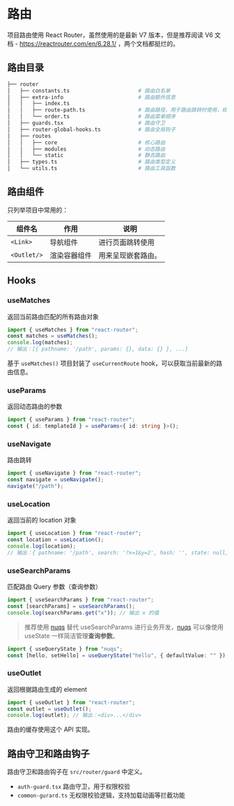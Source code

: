 # 路由

项目路由使用 React Router，虽然使用的是最新 V7 版本，但是推荐阅读 V6 文档 - https://reactrouter.com/en/6.28.1/ ，两个文档都挺烂的。

## 路由目录

```bash
├── router
│   ├── constants.ts                      # 路由白名单
│   ├── extra-info                        # 路由额外信息
│   │   ├── index.ts
│   │   ├── route-path.ts                 # 路由路径，用于路由跳转时使用，统一一处，便于修改路径
│   │   └── order.ts                      # 路由菜单顺序
│   ├── guards.tsx                        # 路由守卫
│   ├── router-global-hooks.ts            # 路由全局钩子
│   ├── routes
│   │   ├── core                          # 核心路由
│   │   ├── modules                       # 动态路由
│   │   └── static                        # 静态路由
│   ├── types.ts                          # 路由类型定义
│   └── utils.ts                          # 路由工具函数
```

## 路由组件

只列举项目中常用的：

| 组件名      | 作用         | 说明              |
|-------------|------------|-----------------|
| `<Link>`    | 导航组件     | 进行页面跳转使用  |
| `<Outlet/>` | 渲染容器组件 | 用来呈现嵌套路由。 |

## Hooks

### useMatches

返回当前路由匹配的所有路由对象

```ts
import { useMatches } from "react-router";
const matches = useMatches();
console.log(matches);
// 输出：[{ pathname: '/path', params: {}, data: {} }, ...]
```

基于 `useMatches()` 项目封装了 `useCurrentRoute` hook，可以获取当前最新的路由信息。

### useParams

返回动态路由的参数

```ts
import { useParams } from "react-router";
const { id: templateId } = useParams<{ id: string }>();
```

### useNavigate

路由跳转

```ts
import { useNavigate } from "react-router";
const navigate = useNavigate();
navigate("/path");
```

### useLocation

返回当前的 location 对象

```ts
import { useLocation } from "react-router";
const location = useLocation();
console.log(location);
// 输出：{ pathname: '/path', search: '?x=1&y=2', hash: '', state: null, key: 'default' }
```

### useSearchParams

匹配路由 Query 参数（查询参数）

```ts
import { useSearchParams } from "react-router";
const [searchParams] = useSearchParams();
console.log(searchParams.get("x")); // 输出 x 的值
```

> 推荐使用 [nuqs](https://nuqs.47ng.com/) 替代 useSearchParams 进行业务开发，[nuqs](https://nuqs.47ng.com/)  可以像使用 useState 一样简洁管理**查询参数**。

```ts
import { useQueryState } from "nuqs";
const [hello, setHello] = useQueryState("hello", { defaultValue: "" });
```

### useOutlet

返回根据路由生成的 element

```ts
import { useOutlet } from "react-router";
const outlet = useOutlet();
console.log(outlet); // 输出：<div>...</div>
```

路由的缓存使用这个 API 实现。

## 路由守卫和路由钩子

路由守卫和路由钩子在 `src/router/guard` 中定义。

- `auth-guard.tsx` 路由守卫，用于权限校验
- `common-gurard.ts` 无权限校验逻辑，支持加载动画等拦截功能
